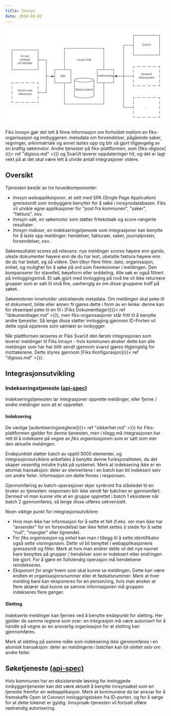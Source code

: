 ```yaml
---
title: Innsyn
date: 2018-03-02
---
```


![minside_sok](/images/innsyn.png "Innsyn")

Fiks Innsyn gjør det lett å finne informasjon om forholdet mellom en fiks-organisasjon og innbyggeren: metadata om forsendelser, pågående saker, regninger, arkivmatriale og annet lastes opp og blir så gjort tilgjengelig av en kraftig søkemotor. Andre tjenester på fiks-plattformen, som [fiks-digisos]({{< ref "digisos.md" >}}) og SvarUt leverer oppdateringer hit, og det er lagt vekt på at det skal være lett å utvide antall integrasjoner videre.

## Oversikt
Tjenesten består av tre hovedkomponenter:
 
 * _Innsyn webapplikasjoner_, et sett med SPA (Single Page Application) grensesnitt som innbyggere benytter for å søke i innsynsdatabasen. Fiks vil utvikle egne applikasjoner for "post fra kommunen", "saker", "faktura", osv. 
 * _Innsyn-søk_, en søkemotor som støtter fritekstsøk og score-rangerte resultater. 
 * _Innsyn-indexer_, en indekseringstjeneste som integrasjoner kan benytte for å laste opp meldinger: hendelser, fakturaer, saker, journalposter, forsendelser, osv.  

Søkeresultatet scores på relevans: nye meldinger scores høyere enn gamle, uleste dokumenter høyere enn de du har lest, ubetalte faktura høyere enn de du har betalt, og så videre. Den tilbyr flere filtre: dato, organisasjon, enhet, og mulighet for å søke på ord som fremkommer i meldingen. Den kompanserer for stavefeil, bøyeform eller orddeling. Alle søk er også filtrert på innloggingsnivå. Et søk gjort med innlogging på nivå tre vil ikke returnere grupper som er satt til nivå fire, uavhengig av om disse gruppene traff på søket.

Søkemotoren inneholder utelukkende metadata. Om meldingen skal peke til et dokument, bilde eller annen fil gjøres dette i form av en lenke: denne kan for eksempel peke til en fil i [Fiks Dokumentlager]({{< ref "dokumentlager.md" >}}), men fiks-organisasjoner står fritt til å benytte andre tjenester. Så lenge disse støtter innlogging gjennom ID-Porten vil dette også oppleves som sømløst av innbygger. 

Når plattformen lanseres er Fiks SvarUt den første integrasjonen som leverer meldinger til Fiks Innsyn - hvis kommunen ønsker dette kan alle meldinger som har har blitt sendt gjennom svarut gjøres tilgjengelig for mottakerene. Dette styres gjennom [Fiks Konfigurasjon]({{< ref "digisos.md" >}}). 

## Integrasjonsutvikling

### Indekseringstjeneste [(api-spec)](https://editor.swagger.io/?url=https://ks-no.github.io/api/innsyn-index-api-v1.json)

Indekseringstjenesten lar integrasjoner opprette meldinger, eller fjerne / endre meldinger som alt er opprettet. 

#### Indeksering
De vanlige [autentiseringsreglene]({{< ref "sikkerhet.md" >}}) for Fiks-plattformen gjelder for denne tjenesten, men i tilegg må integrasjonen har rett til å indeksere på vegne av  _fiks organisasjonen_ som er satt som eier den aktuelle meldingen.

Endepunktet støtter batch av opptil 5000 elementer, og integrasjonsutviklere anbefales å benytte denne funksjonaliteten, da det skaper vesentlig mindre trykk på systemet. Merk at indeksering ikke er en atomisk transaksjon: deler av elementene i en batch kan bli indeksert selv om andre feiler. Informasjon om dette finnes i responsen.

Gjennomføring av batch-operasjoner skjer synkront fra ståstedet til en bruker av tjenesten: responsen blir ikke sendt før batchen er gjennomført. Dermed vil man kunne vite at en gruppe opprettet i batch 1 eksisterer når batch 2 gjennomføres, så lenge disse utføres sekvensielt. 

Noen viktige punkt for integrasjonsutviklere:
 
* Hvis man ikke har informasjon for å sette et felt (f.eks. om man ikke har "avsender" for en forsendelse) bør ikke feltet settes (i stede for å sette "null", "mangler" eller lignende).
* For _fiks organisasjon_ og _enhet_ kan man i tillegg til å sette identifikator også sette visningsnavn. Dette vil bli benyttet i webapplikasjonens grensesnitt og filter. Merk at hvis man endrer dette vil det nye navnet bare benyttes på grupper / hendelser som er indeksert etter endringen ble gjort. For å gjøre en fullstendig operasjon må hendelsene reindekseres.
* _Eksponert for_ angir hvem som skal kunne se meldingen. Dette kan være endten et organisasjonsnummer eller et fødselsnummer. Merk at hver melding bare kan eksponeres for en person/org, hvis man ønsker at flere aktører skal kunne se samme informasjonen må gruppen indekseres flere ganger. 

#### Sletting
Indekserte meldinger kan fjernes ved å benytte endepunkt for sletting. Her gjelder de samme reglene som over: en integrasjon må være autorisert for å handle på vegne av en ansvarlig organisasjon for at sletting kan gjennomføres. 

Merk at sletting på samme måte som indeksering ikke gjennomføres i en atomisk transaksjon: deler av meldingene i batchen kan bli slettet selv om andre feiler. 

## Søketjeneste [(api-spec)](https://editor.swagger.io/?url=https://ks-no.github.io/api/innsyn-sok-api-v1.json)
Hvis kommunen har en eksisterende løsning for innloggede innbyggertjenester kan det være aktuelt å benytte innsynsøket som en tjeneste fremfor en webapplikasjon. Merk at kommunene da tar ansvar for å fremskaffe Open Id Connect innloggingstoken fra ID-porten, og for å sørge for at dette tokenet er gyldig. Innsynsøk-tjenesten vil fortsatt utføre nødvendig autorisering.
